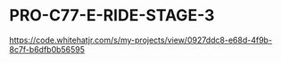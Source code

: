 # PRO-C77-E-RIDE-STAGE-3
https://code.whitehatjr.com/s/my-projects/view/0927ddc8-e68d-4f9b-8c7f-b6dfb0b56595
